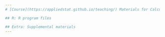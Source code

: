 ```yaml
---
# [Course](https://appliedstat.github.io/teaching/) Materials for Calculus-I.

## R: R program files

## Extra: Supplemental materials
---
```

